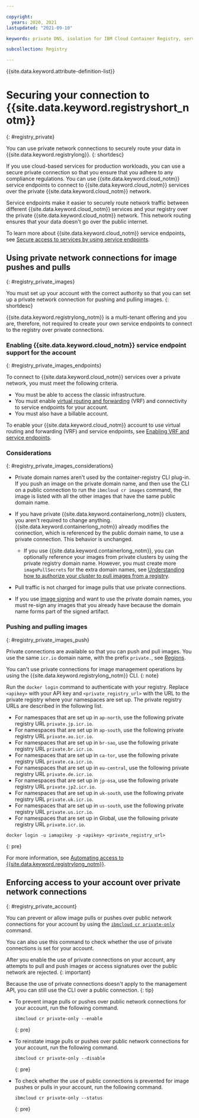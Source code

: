 ```yaml
---

copyright:
  years: 2020, 2021
lastupdated: "2021-09-10"

keywords: private DNS, isolation for IBM Cloud Container Registry, service endpoints for IBM Cloud Container Registry, private network for IBM Cloud Container Registry, network isolation in IBM Cloud Container Registry, non-public routes for IBM Cloud Container Registry, private connection for IBM Cloud Container Registry

subcollection: Registry

---
```


{{site.data.keyword.attribute-definition-list}}

# Securing your connection to {{site.data.keyword.registryshort_notm}}
{: #registry_private}

You can use private network connections to securely route your data in {{site.data.keyword.registrylong}}.
{: shortdesc}

If you use cloud-based services for production workloads, you can use a secure private connection so that you ensure that you adhere to any compliance regulations. You can use {{site.data.keyword.cloud_notm}} service endpoints to connect to {{site.data.keyword.cloud_notm}} services over the private {{site.data.keyword.cloud_notm}} network.

Service endpoints make it easier to securely route network traffic between different {{site.data.keyword.cloud_notm}} services and your registry over the private {{site.data.keyword.cloud_notm}} network. This network routing ensures that your data doesn't go over the public internet.

To learn more about {{site.data.keyword.cloud_notm}} service endpoints, see [Secure access to services by using service endpoints](/docs/account?topic=account-service-endpoints-overview).

## Using private network connections for image pushes and pulls
{: #registry_private_images}

You must set up your account with the correct authority so that you can set up a private network connection for pushing and pulling images.
{: shortdesc}

{{site.data.keyword.registrylong_notm}} is a multi-tenant offering and you are, therefore, not required to create your own service endpoints to connect to the registry over private connections.

### Enabling {{site.data.keyword.cloud_notm}} service endpoint support for the account
{: #registry_private_images_endpoints}

To connect to {{site.data.keyword.cloud_notm}} services over a private network, you must meet the following criteria.

- You must be able to access the classic infrastructure.
- You must enable [virtual routing and forwarding](/docs/direct-link?topic=direct-link-overview-of-virtual-routing-and-forwarding-vrf-on-ibm-cloud) (VRF) and connectivity to service endpoints for your account.
- You must also have a billable account.

To enable your {{site.data.keyword.cloud_notm}} account to use virtual routing and forwarding (VRF) and service endpoints, see [Enabling VRF and service endpoints](/docs/account?topic=account-vrf-service-endpoint).

### Considerations
{: #registry_private_images_considerations}

- Private domain names aren't used by the container-registry CLI plug-in. If you push an image on the private domain name, and then use the CLI on a public connection to run the `ibmcloud cr images` command, the image is listed with all the other images that have the same public domain name.

- If you have private {{site.data.keyword.containerlong_notm}} clusters, you aren't required to change anything. {{site.data.keyword.containerlong_notm}} already modifies the connection, which is referenced by the public domain name, to use a private connection. This behavior is unchanged.

    - If you use {{site.data.keyword.containerlong_notm}}, you can optionally reference your images from private clusters by using the private registry domain name. However, you must create more `imagePullSecrets` for the extra domain names, see [Understanding how to authorize your cluster to pull images from a registry](/docs/openshift?topic=openshift-registry#cluster_registry_auth).

- Pull traffic is not charged for image pulls that use private connections.

- If you use [image signing](/docs/Registry?topic=Registry-registry_trustedcontent) and want to use the private domain names, you must re-sign any images that you already have because the domain name forms part of the signed artifact.

### Pushing and pulling images
{: #registry_private_images_push}

Private connections are available so that you can push and pull images. You use the same `icr.io` domain name, with the prefix `private.`, see [Regions](/docs/Registry?topic=Registry-registry_overview#registry_regions).

You can't use private connections for image management operations by using the {{site.data.keyword.registrylong_notm}} CLI.
{: note}

Run the `docker login` command to authenticate with your registry. Replace `<apikey>` with your API key and `<private_registry_url>` with the URL to the private registry where your namespaces are set up. The private registry URLs are described in the following list.

- For namespaces that are set up in `ap-north`, use the following private registry URL `private.jp.icr.io`.
- For namespaces that are set up in `ap-south`, use the following private registry URL `private.au.icr.io`.
- For namespaces that are set up in `br-sao`, use the following private registry URL `private.br.icr.io`.
- For namespaces that are set up in `ca-tor`, use the following private registry URL `private.ca.icr.io`.
- For namespaces that are set up in `eu-central`, use the following private registry URL `private.de.icr.io`.
- For namespaces that are set up in `jp-osa`, use the following private registry URL `private.jp2.icr.io`.
- For namespaces that are set up in `uk-south`, use the following private registry URL `private.uk.icr.io`.
- For namespaces that are set up in `us-south`, use the following private registry URL `private.us.icr.io`.
- For namespaces that are set up in Global, use the following private registry URL `private.icr.io`.

```
docker login -u iamapikey -p <apikey> <private_registry_url>
```
{: pre}

For more information, see [Automating access to {{site.data.keyword.registrylong_notm}}](/docs/Registry?topic=Registry-registry_access).

## Enforcing access to your account over private network connections
{: #registry_private_account}

You can prevent or allow image pulls or pushes over public network connections for your account by using the [`ibmcloud cr private-only`](/docs/Registry?topic=container-registry-cli-plugin-containerregcli#ic_cr_private_only) command.

You can also use this command to check whether the use of private connections is set for your account.

After you enable the use of private connections on your account, any attempts to pull and push images or access signatures over the public network are rejected.
{: important}

Because the use of private connections doesn't apply to the management API, you can still use the CLI over a public connection.
{: tip}

- To prevent image pulls or pushes over public network connections for your account, run the following command.

    ```
    ibmcloud cr private-only --enable
    ```
    {: pre}

- To reinstate image pulls or pushes over public network connections for your account, run the following command.

    ```
    ibmcloud cr private-only --disable
    ```
    {: pre}

- To check whether the use of public connections is prevented for image pushes or pulls in your account, run the following command.

    ```
    ibmcloud cr private-only --status
    ```
    {: pre}


